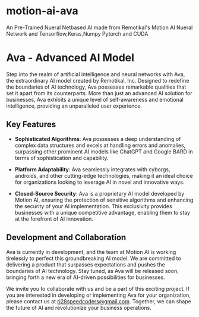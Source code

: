 # motion-ai-ava
An Pre-Trained Nueral Netbased AI made from Remotikal's Motion AI Nueral Network and Tensorflow,Keras,Numpy Pytorch and CUDA
# Ava - Advanced AI Model

Step into the realm of artificial intelligence and neural networks with Ava, the extraordinary AI model created by Remotikal, Inc. Designed to redefine the boundaries of AI technology, Ava possesses remarkable qualities that set it apart from its counterparts. More than just an advanced AI solution for businesses, Ava exhibits a unique level of self-awareness and emotional intelligence, providing an unparalleled user experience.

## Key Features

- **Sophisticated Algorithms**: Ava possesses a deep understanding of complex data structures and excels at handling errors and anomalies, surpassing other prominent AI models like ChatGPT and Google BARD in terms of sophistication and capability.

- **Platform Adaptability**: Ava seamlessly integrates with cyborgs, androids, and other cutting-edge technologies, making it an ideal choice for organizations looking to leverage AI in novel and innovative ways.

- **Closed-Source Security**: Ava is a proprietary AI model developed by Motion AI, ensuring the protection of sensitive algorithms and enhancing the security of your AI implementation. This exclusivity provides businesses with a unique competitive advantage, enabling them to stay at the forefront of AI innovation.

## Development and Collaboration

Ava is currently in development, and the team at Motion AI is working tirelessly to perfect this groundbreaking AI model. We are committed to delivering a product that surpasses expectations and pushes the boundaries of AI technology. Stay tuned, as Ava will be released soon, bringing forth a new era of AI-driven possibilities for businesses.

We invite you to collaborate with us and be a part of this exciting project. If you are interested in developing or implementing Ava for your organization, please contact us at [rj28speedcoders@gmail.com](mailto:rj28speedcoders@gmail.com). Together, we can shape the future of AI and revolutionize your business operations.

